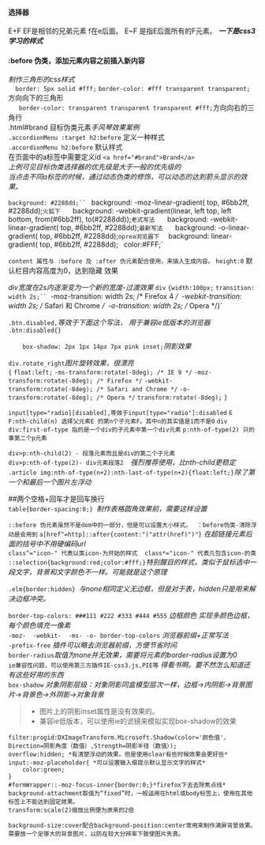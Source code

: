 #### 选择器
E+F  EF是相邻的兄弟元素  f在e后面。
E~F  是指E后面所有的F元素。
***一下是css3学习的样式***

#### :before   伪类，添加元素内容之前插入新内容
*制作三角形的css样式*  
  `  border: 5px solid #fff;`
    `border-color: #fff transparent transparent;` 方向向下的三角形  
     `   border-color: transparent transparent transparent #fff;`方向向右的三角行  
 .html#brand 目标伪类元素*手风琴效果案例*   
 `.accordionMenu :target h2:before` 定义一种样式  
 `.accordionMenu h2:before`  默认样式   
 在页面中的a标签中需要定义id `<a href="#brand">Brand</a> `  
 *上例可见目标伪类选择器的优先级是大于一般的优先级的*  
 *当点击不同a标签的时候，通过动态伪类的修饰，可以动态的达到箭头显示的效果。*  
 
 `background: #2288dd;``
`	background: -moz-linear-gradient( top, #6bb2ff, #2288dd);`火狐下  
`	background: -webkit-gradient(linear, left top, left bottom, from(#6bb2ff), to(#2288dd));`老式写法  
`	background: -webkit-linear-gradient( top, #6bb2ff, #2288dd);`最新写法  
`	background: -o-linear-gradient( top, #6bb2ff, #2288dd);` oprea浏览器下  
`	background: linear-gradient( top, #6bb2ff, #2288dd);`
`	color:#FFF;`

`content 属性与 :before 及 :after 伪元素配合使用，来插入生成内容。`
 `height:0` 默认栏目内容高度为0，达到隐藏 效果
 
 *div宽度在2s内逐渐变为一个新的宽度-过渡效果*
  `div`
`{width:100px;`
`transition: width 2s;``
`-moz-transition: width 2s; /* Firefox 4 */`
`-webkit-transition: width 2s; /* Safari 和 Chrome */`
`-o-transition: width 2s; /* Opera */}`

`.btn.disabled,`*等效于下面这个写法， 用于兼容ie低版本的浏览器*
`.btn:disabled{}`

`    box-shadow: 2px 1px 14px 7px pink inset;`*阴影效果*

`div.rotate_right`*图片旋转效果，很漂亮*  
`{`
`float:left;`
`-ms-transform:rotate(-8deg); /* IE 9 */`
`-moz-transform:rotate(-8deg); /* Firefox */`
`-webkit-transform:rotate(-8deg); /* Safari and Chrome */`
`-o-transform:rotate(-8deg); /* Opera */`
`transform:rotate(-8deg);`
`}`

`input[type="radio][disabled],等效于input[type="radio"]:disabled`
`E F:nth-child(n) 选择父元素E 的第n个子元素F。其中n的其实值是1而不是0`
`div div:first-of-type 指的是一个div的子元素中第一个div元素`
`p:nth-of-type(2) 只的事第二个p元素`

`div>p:nth-child(2) - 段落元素而且是div的第二个子元素`  
`div>p:nth-of-type(2)- div元素段落2  `*强烈推荐使用，比nth-child更稳定*  
`.article img:nth-of-type(n+2):nth-last-of-type(n+2){float:left;}`*除了第一个和最后一个图片左浮动*

##两个空格+回车才是回车换行  
`table{border-spacing:0;} `*制作表格圆角效果前，需要这样设置*

`::before 伪元素虽然不是dom中的一部分，但是可以设置大小样式。 ` `：before伪类-清除浮动是会用到`
`a[href^=http]::after{content:"("attr(href)")"}` *在超链接元素后面的括号中不用硬编码url*  
`class^="icon-" 代表以类icon-为开始的样式  class*="icon-" 代表凡包含icon-的类`  
`::selection{background:red;color:#fff;}`*特别醒目的样式，类似于鼠标选中一段文字，背景和文字颜色不一样。可能就是这个原理*

`.elm{border:hidden} `*与none相同定义无边框，但是对于表，hidden只是用来解决边框冲突。*

`border-top-colors: ###111 #222 #333 #444 #555` *边框颜色 实现多颜色边框，每个颜色填充一像素*  
`-moz-  -webkit-  -ms- -o- border-top-colors` *浏览器前缀+正常写法*  
`-prefix-free` *插件可以略去浏览器前缀，方便节省时间*  
`border-radius`*取值为none并无效果，需要将元素的border-radius设置为0*   
`ie兼容性问题，可以使用第三方插件IE-css3.js,PIE等` *得看书啊。要不然怎么知道还有这些好用的东西*  
`box-shadow` *对象阴影层级：对象阴影同盒模型层次一样，边框->内阴影->背景图片->背景色->外阴影->对象背景*  

> + 图片上的阴影inset属性是没有效果的。  
> + 兼容ie低版本，可以使用ie的滤镜来模拟实现box-shadow的效果  

    filter:progid:DXImageTransform.Microsoft.Shadow(color='颜色值'，Direction=阴影角度（数值）,Strength=阴影半径（数值）);  
    overflow:hidden; *有清楚浮动的效果。但是使用clear有些时候效果会更好些*  
    input:-moz-placeholder{ *可以设置输入框提示默认显示文字的样式*
    	color:green;
	}  
    #formWrapper::-moz-focus-inner{border:0;}*firefox下去去除焦点线*
    background-attachment取值为“fixed”时，一般运用在html或body标签上，使用在其他标签上不能达到固定效果。  
	transform:scale(2)缩放比例便为原来的2倍
	
    background-size:cover配合background-position:center常用来制作满屏背景效果。需要放一个足够大的背景图片，以防在较大分辨率下致使图片失真。
